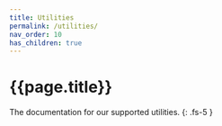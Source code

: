 ```yaml
---
title: Utilities
permalink: /utilities/
nav_order: 10
has_children: true
---
```


# {{page.title}}

The documentation for our supported utilities.
{: .fs-5 }